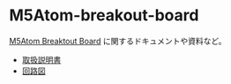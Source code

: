 # M5Atom-breakout-board

[M5Atom Breaktout Board](https://hq.uzukiaoba.net/products/m5a-breakout-board/index.html) に関するドキュメントや資料など。

- [取扱説明書](doc/instructions.md)
- [回路図](design/sch.png)